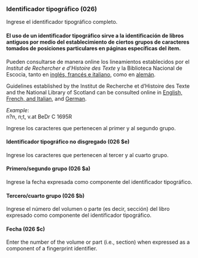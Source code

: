 ### Identificador tipográfico (026)

Ingrese el identificador tipográfico completo.

#### El uso de un identificador tipográfico sirve a la identificación de libros antiguos por medio del establecimiento de ciertos grupos de caracteres tomados de posiciones particulares en páginas específicas del ítem.

Pueden consultarse de manera online los lineamientos establecidos por el _Institut de Rechercher e d’Histoire des Texte_ y la Biblioteca Nacional de Escocia, tanto en [inglés, francés e italiano](http://edit16.iccu.sbn.it/web_iccu/info/en/Impronta_notiziario.htm), como en [alemán](http://nbn-resolving.de/urn:nbn:de:hbz:6:1-195591).

Guidelines established by the Institut de Recherche et d’Histoire des Texte and the National Library of Scotland can be consulted online in [English, French, and Italian](http://edit16.iccu.sbn.it/web_iccu/info/en/Impronta_notiziario.htm), and [German](http://nbn-resolving.de/urn:nbn:de:hbz:6:1-195591).

_Example_:  
n?n, n;t, v.at BeDr C 1695R

Ingrese los caracteres que pertenecen al primer y al segundo grupo.

#### Identificador tipográfico no disgregado (026 $e)

Ingrese los caracteres que pertenecen al tercer y al cuarto grupo.

#### Primero/segundo grupo (026 $a)

Ingrese la fecha expresada como componente del identificador tipográfico.

#### Tercero/cuarto grupo (026 $b)

Ingrese el número del volumen o parte (es decir, sección) del libro expresado como componente del identificador tipográfico.

#### Fecha (026 $c)

Enter the number of the volume or part (i.e., section) when expressed as a component of a fingerprint identifier.
